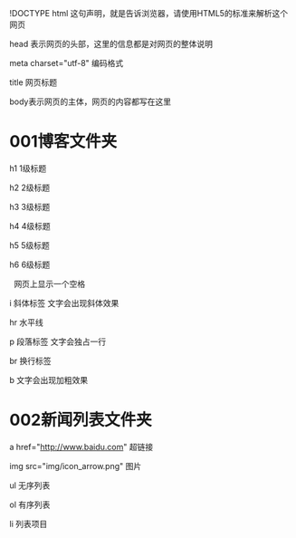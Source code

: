 !DOCTYPE html 这句声明，就是告诉浏览器，请使用HTML5的标准来解析这个网页 

head 表示网页的头部，这里的信息都是对网页的整体说明	

meta charset="utf-8" 编码格式

title 网页标题  

body表示网页的主体，网页的内容都写在这里

# 001博客文件夹

h1 		1级标题

h2 		2级标题

h3 		3级标题

h4 		4级标题

h5 		5级标题

h6 		6级标题   

&nbsp;	网页上显示一个空格

i    	斜体标签 文字会出现斜体效果

hr    	水平线

p    	段落标签 文字会独占一行

br    	换行标签

b   	文字会出现加粗效果
 
 # 002新闻列表文件夹

a href="http://www.baidu.com"	超链接

img src="img/icon_arrow.png" 	图片

ul	     						无序列表

ol    							有序列表

li 								列表项目
